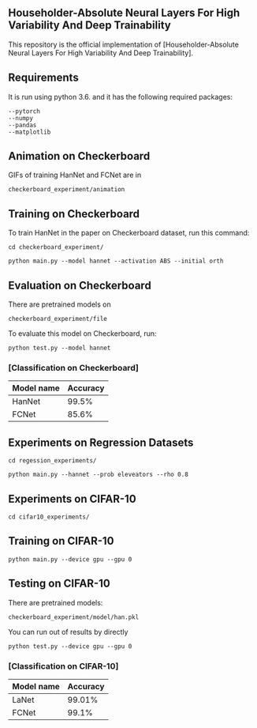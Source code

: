 
## Householder-Absolute Neural Layers For High Variability And Deep Trainability

This repository is the official implementation of [Householder-Absolute Neural Layers For High Variability And Deep Trainability]. 

## Requirements

It is run using python 3.6. and it has the following required packages: 

```setup
--pytorch
--numpy
--pandas
--matplotlib
```

## Animation on Checkerboard
GIFs of training HanNet and FCNet are in 

```
checkerboard_experiment/animation
```

## Training on Checkerboard

To train HanNet in the paper on Checkerboard dataset, run this command:

```
cd checkerboard_experiment/
```

```train
python main.py --model hannet --activation ABS --initial orth
```


## Evaluation on Checkerboard 
There are pretrained models on 
```
checkerboard_experiment/file
```

To evaluate this model on Checkerboard, run:

```eval
python test.py --model hannet
```


### [Classification on Checkerboard]

| Model name         | Accuracy  | 
| ------------------ |---------- | 
| HanNet   |     99.5%           |  
| FCNet   |     85.6%            |  



##  Experiments on Regression Datasets
```
cd regession_experiments/
```

```
python main.py --hannet --prob eleveators --rho 0.8
```

##  Experiments on CIFAR-10

```
cd cifar10_experiments/
```
## Training on CIFAR-10

```
python main.py --device gpu --gpu 0
```

## Testing on CIFAR-10
There are pretrained models: 
```
checkerboard_experiment/model/han.pkl
```
You can run out of results by directly
```
python test.py --device gpu --gpu 0
```
### [Classification on CIFAR-10]

| Model name         | Accuracy  | 
| ------------------ |---------- | 
| LaNet   |     99.01%           |  
| FCNet   |     99.1%            |  
